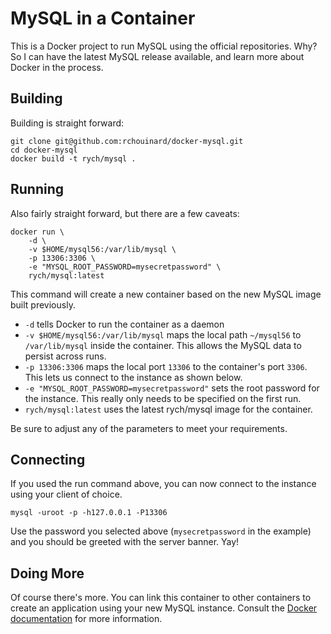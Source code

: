 MySQL in a Container
====================

This is a Docker project to run MySQL using the official repositories.
Why? So I can have the latest MySQL release available, and learn more about
Docker in the process.

Building
--------

Building is straight forward:

    git clone git@github.com:rchouinard/docker-mysql.git
    cd docker-mysql
    docker build -t rych/mysql .

Running
-------

Also fairly straight forward, but there are a few caveats:

    docker run \
        -d \
        -v $HOME/mysql56:/var/lib/mysql \
        -p 13306:3306 \
        -e "MYSQL_ROOT_PASSWORD=mysecretpassword" \
        rych/mysql:latest

This command will create a new container based on the new MySQL image built
previously.

 - `-d` tells Docker to run the container as a daemon
 - `-v $HOME/mysql56:/var/lib/mysql` maps the local path `~/mysql56` to
`/var/lib/mysql` inside the container. This allows the MySQL data to persist
across runs.
 - `-p 13306:3306` maps the local port `13306` to the container's port `3306`.
This lets us connect to the instance as shown below.
 - `-e "MYSQL_ROOT_PASSWORD=mysecretpassword"` sets the root password for the
instance. This really only needs to be specified on the first run.
 - `rych/mysql:latest` uses the latest rych/mysql image for the container.

Be sure to adjust any of the parameters to meet your requirements.

Connecting
----------

If you used the run command above, you can now connect to the instance using
your client of choice.

    mysql -uroot -p -h127.0.0.1 -P13306

Use the password you selected above (`mysecretpassword` in the example) and you
should be greeted with the server banner. Yay!

Doing More
----------

Of course there's more. You can link this container to other containers to
create an application using your new MySQL instance. Consult the
[Docker documentation](https://docs.docker.com/) for more information.
